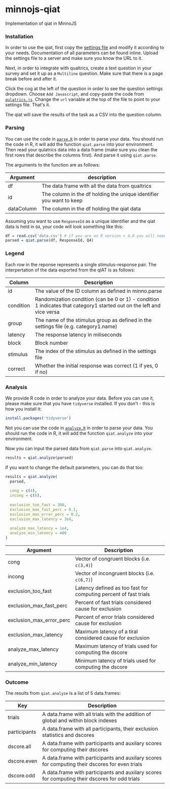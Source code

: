 # minnojs-qiat
Implementation of qiat in MinnoJS

### Installation
In order to use the qiat, first copy the [settings file](./settings.js) and modify it according to your needs.
Documentation of all parameters can be found inline.
Upload the settings file to a server and make sure you know the URL to it.

Next, in order to integrate with qualtrics, create a text question in your survey and set it up as a `Multiline` question.
Make sure that there is a page break before and after it.

Click the cog at the left of the question in order to see the question settings dropdown.
Choose `Add Javascript`, and copy-paste the code from [`qulatrics.js`](./qualtrics.js).
Change the `url` variable at the top of the file to point to your settings file.
That's it.

The qiat will save the results of the task as a CSV into the question column.

### Parsing
You can use the code in [`parse.R`](./parse.R) in order to parse your data.
You should run the code in R, it will add the function `qiat.parse` into your environment.
Then read your qulatrics data into a data frame (make sure you clean the first rows that describe the columns first).
And parse it using `qiat.parse`.

The arguments to the function are as follows:

Argument    | description
----------- | -----------
df          | The data frame with all the data from qualtrics
id          | The column in the df holding the unique identifier you want to keep
dataColumn  | The column in the df holding the qiat data

Assuming you want to use `ResponseId` as a unique identifier and the qiat data is held in `Q4`,
your code will look something like this:

```r
df = read.csv('data.csv') # if you are on R version < 4.0 you will need to add stringsAsFactors = FALSE
parsed = qiat.parse(df, ResponseId, Q4)
```

### Legend
Each row in the reponse represents a single stimulus-response pair.
The interpertation of the data exported from the qIAT is as follows:

Column      | Description
----------- | -----------
id          | The value of the ID column as defined in minno.parse
condition   | Randomization condition (can be 0 or 1) - condition 1 indicates that category1 started out on the left and vice versa
group       | The name of the stimulus group as defined in the settings file (e.g. category1.name)
latency     | The response latency in miliseconds
block       | Block number
stimulus    | The index of the stimulus as defined in the settings file
correct     | Whether the initial response was correct (1 if yes, 0 if no)

### Analysis

We provide R code in order to analyze your data.
Before you can use it, please make sure that you have `tidyverse` installed.
If you don't - this is how you install it:

```r
install.packages('tidyverse')
```

Not you can use the code in [`analyze.R`](./analyze.R) in order to parse your data.
You should run the code in R, it will add the function `qiat.analyze` into your environment.

Now you can input the parsed data from `qiat.parse` into `qiat.analyze`.

```R
results = qiat.analyze(parsed)
```

If you want to change the default parameters, you can do that too:

```r
results = qiat.analyze(
  parsed,
  
  cong = c(4),
  incong = c(6),
  
  exclusion_too_fast = 300,
  exclusion_max_fast_perc = 0.1,
  exclusion_max_error_perc = 0.2,
  exclusion_max_latency = 3e4,
  
  analyze_max_latency = 1e4,
  analyze_min_latency = 400
)
```

Argument                    | Description
--------------------------- | -----------
cong                        | Vector of congruent blocks (i.e. `c(3,4)`)
incong                      | Vector of incongruent blocks (i.e. `c(6,7)`)
exclusion\_too\_fast        | Latency defined as too fast for computing percent of fast trials
exclusion\_max\_fast\_perc  | Percent of fast trials considered cause for exclusion
exclusion\_max\_error\_perc | Percent of error trials considered cause for exclusion
exclusion\_max\_latency     | Maximum latency of a tiral considered cause for exclusion
analyze\_max\_latency       | Maximum latency of trials used for computing the dscore
analyze\_min\_latency       | Minimum latency of trials used for computing the dscore

### Outcome

The results from `qiat.analyze` is a list of 5 data.frames:

Key             | Description
---             | ---
trials          | A data.frame with all trials with the addition of global and within block indexes
participants    | A data.frame with all participants, their exclusion statistics and dscores
dscore.all      | A data.frame with participants and auxilary scores for computing their dscores
dscore.even     | A data.frame with participants and auxilary scores for computing their dscores for even trials
dscore.odd      | A data.frame with participants and auxilary scores for computing their dscores for odd trials

